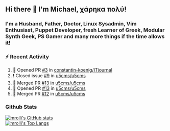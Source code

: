 ## Hi there 👋 I'm Michael, χάρηκα πολύ!

<!--
**mrolli/mrolli** is a ✨ _special_ ✨ repository because its `README.md` (this file) appears on your GitHub profile.

Here are some ideas to get you started:

- 🔭 I’m currently working on ...
- 🌱 I’m currently learning ...
- 👯 I’m looking to collaborate on ...
- 🤔 I’m looking for help with ...
- 💬 Ask me about ...
- 📫 How to reach me: ...
- 😄 Pronouns: ...
- ⚡ Fun fact: ...
-->

### I'm a Husband, Father, Doctor, Linux Sysadmin, Vim Enthusiast, Puppet Developer, fresh Learner of Greek, Modular Synth Geek, PS Gamer and many more things if the time allows it!

### :zap: Recent Activity

<!--START_SECTION:activity-->
1. 💪 Opened PR [#3](https://github.com/constantin-koenig/ITjournal/pull/3) in [constantin-koenig/ITjournal](https://github.com/constantin-koenig/ITjournal)
2. ❗️ Closed issue [#9](https://github.com/u5cms/u5cms/issues/9) in [u5cms/u5cms](https://github.com/u5cms/u5cms)
3. 🎉 Merged PR [#13](https://github.com/u5cms/u5cms/pull/13) in [u5cms/u5cms](https://github.com/u5cms/u5cms)
4. 💪 Opened PR [#13](https://github.com/u5cms/u5cms/pull/13) in [u5cms/u5cms](https://github.com/u5cms/u5cms)
5. 🎉 Merged PR [#12](https://github.com/u5cms/u5cms/pull/12) in [u5cms/u5cms](https://github.com/u5cms/u5cms)
<!--END_SECTION:activity-->

### Github Stats
[![mrolli's GitHub stats](https://github-readme-stats.vercel.app/api?username=mrolli&count_private=true&show_icons=true&theme=onedark)](https://github.com/anuraghazra/github-readme-stats)  
[![mrolli's Top Langs](https://github-readme-stats.vercel.app/api/top-langs/?username=mrolli&count_private=true&theme=onedark&hide=c%2B%2B,c,html,cmake,makefile&layout=compact)](https://github.com/anuraghazra/github-readme-stats)
